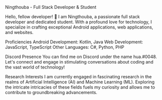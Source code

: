 Ningthouba - Full Stack Developer & Student

Hello, fellow developer! 👋
I am Ningthouba, a passionate full stack developer and dedicated student. With a profound love for technology, I specialize in crafting exceptional Android applications, web applications, and websites.

Proficiencies
Android Development: Kotlin, Java
Web Development: JavaScript, TypeScript
Other Languages: C#, Python, PHP

Discord Presence
You can find me on Discord under the name hua.#0048. Let's connect and engage in stimulating conversations about coding and the vast world of technology!

Research Interests
I am currently engaged in fascinating research in the realms of Artificial Intelligence (AI) and Machine Learning (ML). Exploring the intricate intricacies of these fields fuels my curiosity and allows me to contribute to groundbreaking advancements.

